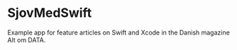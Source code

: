 SjovMedSwift
============

Example app for feature articles on Swift and Xcode in the Danish magazine Alt om DATA.
